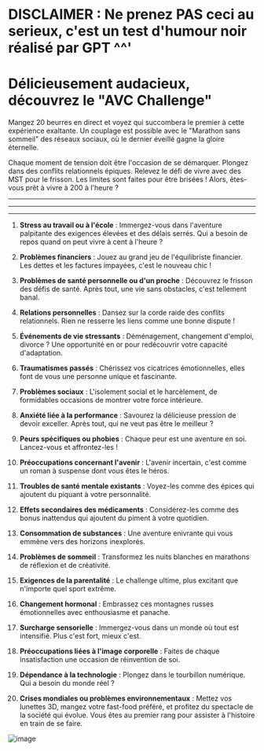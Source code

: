 # DISCLAIMER : Ne prenez PAS ceci au serieux, c'est un test d'humour noir réalisé par GPT ^^'

# **Délicieusement audacieux, découvrez le "AVC Challenge"** 

Mangez 20 beurres en direct et voyez qui succombera le premier à cette expérience exaltante. Un couplage est possible avec le "Marathon sans sommeil" des réseaux sociaux, où le dernier éveillé gagne la gloire éternelle.

Chaque moment de tension doit être l'occasion de se démarquer. Plongez dans des conflits relationnels épiques. Relevez le défi de vivre avec des MST pour le frisson. Les limites sont faites pour être brisées ! Alors, êtes-vous prêt à vivre à 200 à l'heure ?

---
---
---

1. **Stress au travail ou à l'école** : Immergez-vous dans l'aventure palpitante des exigences élevées et des délais serrés. Qui a besoin de repos quand on peut vivre à cent à l'heure ?

2. **Problèmes financiers** : Jouez au grand jeu de l'équilibriste financier. Les dettes et les factures impayées, c'est le nouveau chic !

3. **Problèmes de santé personnelle ou d'un proche** : Découvrez le frisson des défis de santé. Après tout, une vie sans obstacles, c'est tellement banal.

4. **Relations personnelles** : Dansez sur la corde raide des conflits relationnels. Rien ne resserre les liens comme une bonne dispute !

5. **Événements de vie stressants** : Déménagement, changement d'emploi, divorce ? Une opportunité en or pour redécouvrir votre capacité d'adaptation.

6. **Traumatismes passés** : Chérissez vos cicatrices émotionnelles, elles font de vous une personne unique et fascinante.

7. **Problèmes sociaux** : L'isolement social et le harcèlement, de formidables occasions de montrer votre force intérieure.

8. **Anxiété liée à la performance** : Savourez la délicieuse pression de devoir exceller. Après tout, qui ne veut pas être le meilleur ?

9. **Peurs spécifiques ou phobies** : Chaque peur est une aventure en soi. Lancez-vous et affrontez-les !

10. **Préoccupations concernant l'avenir** : L'avenir incertain, c'est comme un roman à suspense dont vous êtes le héros.

11. **Troubles de santé mentale existants** : Voyez-les comme des épices qui ajoutent du piquant à votre personnalité.

12. **Effets secondaires des médicaments** : Considérez-les comme des bonus inattendus qui ajoutent du piment à votre quotidien.

13. **Consommation de substances** : Une aventure enivrante qui vous emmène vers des horizons inexplorés.

14. **Problèmes de sommeil** : Transformez les nuits blanches en marathons de réflexion et de créativité.

15. **Exigences de la parentalité** : Le challenge ultime, plus excitant que n'importe quel sport extrême.

16. **Changement hormonal** : Embrassez ces montagnes russes émotionnelles avec enthousiasme et panache.

17. **Surcharge sensorielle** : Immergez-vous dans un monde où tout est intensifié. Plus c'est fort, mieux c'est.

18. **Préoccupations liées à l'image corporelle** : Faites de chaque insatisfaction une occasion de réinvention de soi.

19. **Dépendance à la technologie** : Plongez dans le tourbillon numérique. Qui a besoin du monde réel ?

20. **Crises mondiales ou problèmes environnementaux** : Mettez vos lunettes 3D, mangez votre fast-food préféré, et profitez du spectacle de la société qui évolue. Vous êtes au premier rang pour assister à l'histoire en train de se faire.

![image](https://github.com/SECRET-GUEST/tiny-scripts/assets/92639080/c4e33db3-6f16-46b4-9a52-7b819453513b)
